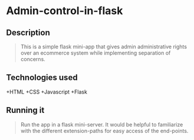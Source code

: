 # Admin-control-in-flask
## Description
> This is a simple flask mini-app that gives admin administrative rights over an ecommerce system while implementing separation of concerns.
## Technologies used
+HTML
+CSS
+Javascript
+Flask
## Running it
> Run the app in a flask mini-server. It would be helpful to familiarize with the different extension-paths for easy access of the end-points.
